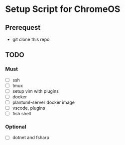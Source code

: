
# Setup Script for ChromeOS

## Prerequest

* git clone this repo

## TODO

### Must

* [ ] ssh
* [ ] tmux
* [ ] setup vim with plugins
* [ ] docker
* [ ] plantuml-server docker image
* [ ] vscode, plugins
* [ ] fish shell

### Optional

* [ ]  dotnet and fsharp